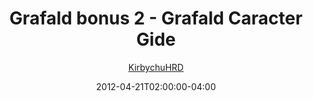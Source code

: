 ---
title: "Grafald bonus 2 - Grafald Caracter Gide"
type: "image"
date: 2012-04-21T02:00:00-04:00
draft: false
categories:
- blog
- projects
- grafald
image_path: "../img/2012/bonus_2.png"
alt_text: ""
author: "[KirbychuHRD](https://cohost.org/KirbychuHRD)"
---